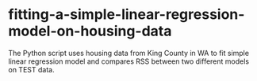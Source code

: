 # fitting-a-simple-linear-regression-model-on-housing-data
The Python script uses housing data from King County in WA to fit simple linear regression model and compares RSS between two different models on TEST data.
